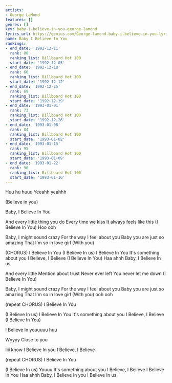 ```yaml
---
artists:
- George LaMond
features: []
genres: []
key: baby-i-believe-in-you-george-lamond
lyrics_url: https://genius.com/George-lamond-baby-i-believe-in-you-lyrics
name: Baby I Believe In You
rankings:
- end_date: '1992-12-11'
  rank: 80
  ranking_list: Billboard Hot 100
  start_date: '1992-12-05'
- end_date: '1992-12-18'
  rank: 66
  ranking_list: Billboard Hot 100
  start_date: '1992-12-12'
- end_date: '1992-12-25'
  rank: 69
  ranking_list: Billboard Hot 100
  start_date: '1992-12-19'
- end_date: '1993-01-01'
  rank: 73
  ranking_list: Billboard Hot 100
  start_date: '1992-12-26'
- end_date: '1993-01-08'
  rank: 84
  ranking_list: Billboard Hot 100
  start_date: '1993-01-02'
- end_date: '1993-01-15'
  rank: 95
  ranking_list: Billboard Hot 100
  start_date: '1993-01-09'
- end_date: '1993-01-22'
  rank: 96
  ranking_list: Billboard Hot 100
  start_date: '1993-01-16'
---
```

Huu hu huuu
Yeeahh yeahhh

(Believe in you)

Baby, I Believe In You

And every little thing you do
Every time we kiss
It always feels like this
(I Believe In You)
Hoo ooh

Baby, I might sound crazy
For the way I feel about you
Baby you are just so amazing
That I'm so in love girl
(With you)

(CHORUS)
I Believe In You
(I Believe In us)
I Believe In You
It's something about you
I Believe, I Believe
(I Believe In You)
Haa ahhh
Baby, I Believe In us

And every little Mention about trust
Never ever left
You never let me down
(I Believe In You)

Baby, I might sound crazy
For the way I feel about you
Baby you are just so amazing
That I'm so in love girl
(With you) ooh ooh

(repeat CHORUS)
I Believe In You

(I Believe In us)
I Believe In You
It's something about you
I Believe, I Believe
(I Believe In You)

I Believe In youuuuu huu

Wyyyy Close to you

Iiii know I Believe In you
I Believe, I Believe

(repeat CHORUS)
I Believe In You

(I Believe In us)
Youuu
It's something about you
I Believe, I Believe
I Believe In You
Haa ahhh
Baby, I Believe In you
I Believe In us

